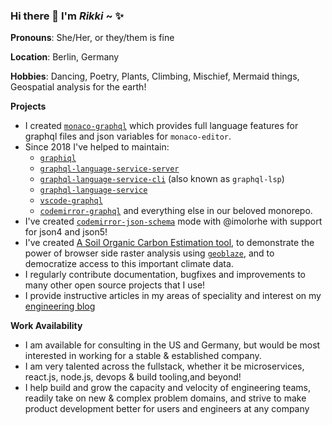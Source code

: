 ### Hi there 👋 I'm *Rikki* ~ :sparkles:

**Pronouns**: She/Her, or they/them is fine

**Location**: Berlin, Germany

**Hobbies**: Dancing, Poetry, Plants, Climbing, Mischief, Mermaid things, Geospatial analysis for the earth!

**Projects**
* I created [`monaco-graphql`](https://github.org/graphql/graphiql/blob/main/packages/monaco-graphql) which provides full language features for graphql files and json variables for `monaco-editor`. 
* Since 2018 I've helped to maintain:
  * [`graphiql`](https://github.org/graphql/graphiql/blob/main/packages/graphiql)
  * [`graphql-language-service-server`](https://github.org/graphql/graphiql/blob/main/packages/graphql-language-service-server)
  * [`graphql-language-service-cli`](https://github.org/graphql/graphiql/blob/main/packages/graphql-language-service-cli) (also known as `graphql-lsp`)
  * [`graphql-language-service`](https://github.org/graphql/graphiql/blob/main/packages/graphql-language-service)
  * [`vscode-graphql`](https://github.org/graphql/graphiql/blob/main/packages/vscode-graphql)
  * [`codemirror-graphql`](https://github.org/graphql/graphiql/blob/main/packages/codemirror-graphql) and everything else in our beloved monorepo. 
* I've created [`codemirror-json-schema`](https://github.org/acao/codemirror-json-schema) mode with @imolorhe with support for json4 and json5!
* I've created [A Soil Organic Carbon Estimation tool](https://geoblaze-gsoc.vercel.app), to demonstrate the power of browser side raster analysis using [`geoblaze`](https://geoblaze.io), and to democratize access to this important climate data.
* I regularly contribute documentation, bugfixes and improvements to many other open source projects that I use!
* I provide instructive articles in my areas of speciality and interest on my [engineering blog](https://rikki.dev/posts)

**Work Availability**

* I am available for consulting in the US and Germany, but would be most interested in working for a stable & established company.
* I am very talented across the fullstack, whether it be microservices, react.js, node.js, devops & build tooling,and beyond!
* I help build and grow the capacity and velocity of engineering teams, readily take on new & complex problem domains, and strive to make product development better for users and engineers at any company

